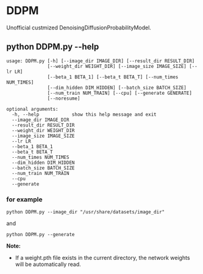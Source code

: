 # DDPM
Unofficial custmized DenoisingDiffusionProbabilityModel.

## python DDPM.py --help
```
usage: DDPM.py [-h] [--image_dir IMAGE_DIR] [--result_dir RESULT_DIR]
               [--weight_dir WEIGHT_DIR] [--image_size IMAGE_SIZE] [--lr LR]
               [--beta_1 BETA_1] [--beta_t BETA_T] [--num_times NUM_TIMES]
               [--dim_hidden DIM_HIDDEN] [--batch_size BATCH_SIZE]
               [--num_train NUM_TRAIN] [--cpu] [--generate GENERATE]
               [--noresume]

optional arguments:
  -h, --help            show this help message and exit
  --image_dir IMAGE_DIR
  --result_dir RESULT_DIR
  --weight_dir WEIGHT_DIR
  --image_size IMAGE_SIZE
  --lr LR
  --beta_1 BETA_1
  --beta_t BETA_T
  --num_times NUM_TIMES
  --dim_hidden DIM_HIDDEN
  --batch_size BATCH_SIZE
  --num_train NUM_TRAIN
  --cpu
  --generate
```

### for example
```
python DDPM.py --image_dir "/usr/share/datasets/image_dir"
```
and
```
python DDPM.py --generate
```

**Note:**
- If a weight.pth file exists in the current directory, the network weights will be automatically read.
